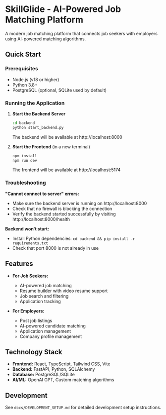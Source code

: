 # SkillGlide - AI-Powered Job Matching Platform

A modern job matching platform that connects job seekers with employers using AI-powered matching algorithms.

## Quick Start

### Prerequisites
- Node.js (v18 or higher)
- Python 3.8+
- PostgreSQL (optional, SQLite used by default)

### Running the Application

1. **Start the Backend Server**
   ```bash
   cd backend
   python start_backend.py
   ```
   The backend will be available at http://localhost:8000

2. **Start the Frontend** (in a new terminal)
   ```bash
   npm install
   npm run dev
   ```
   The frontend will be available at http://localhost:5174

### Troubleshooting

**"Cannot connect to server" errors:**
- Make sure the backend server is running on http://localhost:8000
- Check that no firewall is blocking the connection
- Verify the backend started successfully by visiting http://localhost:8000/health

**Backend won't start:**
- Install Python dependencies: `cd backend && pip install -r requirements.txt`
- Check that port 8000 is not already in use

## Features

- **For Job Seekers:**
  - AI-powered job matching
  - Resume builder with video resume support
  - Job search and filtering
  - Application tracking

- **For Employers:**
  - Post job listings
  - AI-powered candidate matching
  - Application management
  - Company profile management

## Technology Stack

- **Frontend:** React, TypeScript, Tailwind CSS, Vite
- **Backend:** FastAPI, Python, SQLAlchemy
- **Database:** PostgreSQL/SQLite
- **AI/ML:** OpenAI GPT, Custom matching algorithms

## Development

See `docs/DEVELOPMENT_SETUP.md` for detailed development setup instructions.